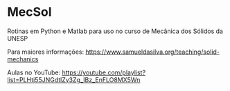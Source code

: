 # MecSol

Rotinas em Python e Matlab para uso no curso de Mecânica dos Sólidos da UNESP

Para maiores informações:
https://www.samueldasilva.org/teaching/solid-mechanics

Aulas no YouTube:
https://youtube.com/playlist?list=PLHtj55JNGdtlZy3Zg_IBz_EnFLO8MX5Wn

